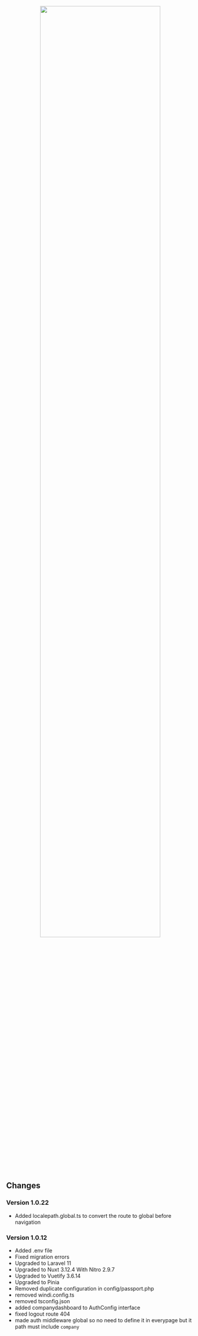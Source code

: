 <p align="center">
  <img src="https://github.com/pcm0nk/Laravax/blob/main/resources/laravax.png" width="80%" />
</p>

## Changes

### Version 1.0.22
- Added localepath.global.ts to convert the route to global before navigation


### Version 1.0.12

- Added .env file
- Fixed migration errors
- Upgraded to Laravel 11
- Upgraded to Nuxt 3.12.4 With Nitro 2.9.7
- Upgraded to Vuetify 3.6.14
- Upgraded to Pinia
- Removed duplicate configuration in config/passport.php
- removed windi.config.ts
- removed tsconfig.json
- added companydashboard to AuthConfig interface
- fixed logout route 404
- made auth middleware global so no need to define it in everypage but it path must include `company`
